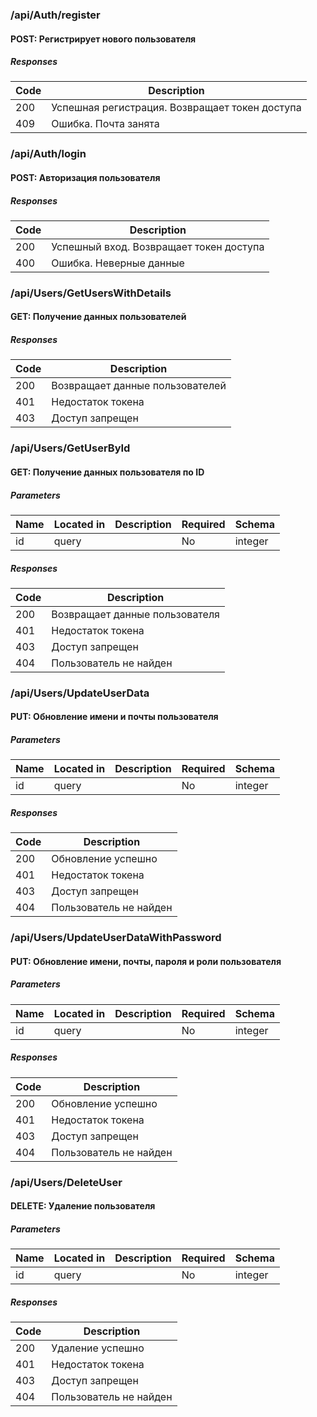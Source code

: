 ### /api/Auth/register

#### POST: Регистрирует нового пользователя

##### Responses

| Code | Description |
| ---- | ----------- |
| 200 | Успешная регистрация. Возвращает токен доступа |
| 409 | Ошибка. Почта занята |

### /api/Auth/login

#### POST: Авторизация пользователя

##### Responses

| Code | Description |
| ---- | ----------- |
| 200 | Успешный вход. Возвращает токен доступа |
| 400 | Ошибка. Неверные данные |

### /api/Users/GetUsersWithDetails

#### GET: Получение данных пользователей

##### Responses

| Code | Description |
| ---- | ----------- |
| 200 | Возвращает данные пользователей |
| 401 | Недостаток токена |
| 403 | Доступ запрещен |

### /api/Users/GetUserById

#### GET: Получение данных пользователя по ID

##### Parameters

| Name | Located in | Description | Required | Schema |
| ---- | ---------- | ----------- | -------- | ---- |
| id | query |  | No | integer |

##### Responses

| Code | Description |
| ---- | ----------- |
| 200 | Возвращает данные пользователя |
| 401 | Недостаток токена |
| 403 | Доступ запрещен |
| 404 | Пользователь не найден |

### /api/Users/UpdateUserData

#### PUT: Обновление имени и почты пользователя

##### Parameters

| Name | Located in | Description | Required | Schema |
| ---- | ---------- | ----------- | -------- | ---- |
| id | query |  | No | integer |

##### Responses

| Code | Description |
| ---- | ----------- |
| 200 | Обновление успешно |
| 401 | Недостаток токена |
| 403 | Доступ запрещен |
| 404 | Пользователь не найден |

### /api/Users/UpdateUserDataWithPassword

#### PUT: Обновление имени, почты, пароля и роли пользователя

##### Parameters

| Name | Located in | Description | Required | Schema |
| ---- | ---------- | ----------- | -------- | ---- |
| id | query |  | No | integer |

##### Responses

| Code | Description |
| ---- | ----------- |
| 200 | Обновление успешно |
| 401 | Недостаток токена |
| 403 | Доступ запрещен |
| 404 | Пользователь не найден |

### /api/Users/DeleteUser

#### DELETE: Удаление пользователя

##### Parameters

| Name | Located in | Description | Required | Schema |
| ---- | ---------- | ----------- | -------- | ---- |
| id | query |  | No | integer |

##### Responses

| Code | Description |
| ---- | ----------- |
| 200 | Удаление успешно |
| 401 | Недостаток токена |
| 403 | Доступ запрещен |
| 404 | Пользователь не найден |
